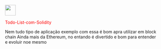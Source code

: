 


  <img src="https://cdn.jsdelivr.net/gh/devicons/devicon/icons/solidity/solidity-original.svg" width="35" height="35" />        <p style="color: red;">Todo-List-com-Solidity</p>       
  <p>Nem tudo tipo de aplicação exemplo com essa é bom apra utilizar em block chain
    Ainda mais da Ethereum, no entando é divertido e bom para entender e evoluir noe mesmo</p>

